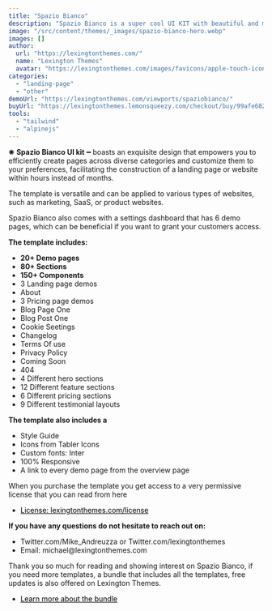 ```yaml
---
title: "Spazio Bianco"
description: "Spazio Bianco is a super cool UI KIT with beautiful and modern layouts."
image: "/src/content/themes/_images/spazio-bianco-hero.webp"
images: []
author:
  url: "https://lexingtonthemes.com/"
  name: "Lexington Themes"
  avatar: "https://lexingtonthemes.com/images/favicons/apple-touch-icon.png"
categories:
  - "landing-page"
  - "other"
demoUrl: "https://lexingtonthemes.com/viewports/spaziobianco/"
buyUrl: "https://lexingtonthemes.lemonsqueezy.com/checkout/buy/99afe682-cc70-4d85-b19a-debb968441b1"
tools:
  - "tailwind"
  - "alpinejs"
---
```


<p>✺&nbsp;<strong>Spazio Bianco UI kit</strong>&nbsp;━&nbsp;boasts an exquisite design that empowers you to efficiently create pages across diverse categories and customize them to your preferences, facilitating the construction of a landing page or website within hours instead of months.</p><p>The template is versatile and can be applied to various types of websites, such as marketing, SaaS, or product websites.</p><p>Spazio Bianco also comes with a settings dashboard that has 6 demo pages, which can be beneficial if you want to grant your customers access.</p><p><strong>The template includes:</strong></p><ul><li><strong>20+ Demo pages</strong></li><li><strong>80+ Sections</strong></li><li><strong>150+ Components</strong></li><li>3 Landing page demos</li><li>About</li><li>3 Pricing page demos</li><li>Blog Page One</li><li>Blog Post One</li><li>Cookie Seetings</li><li>Changelog</li><li>Terms Of use</li><li>Privacy Policy</li><li>Coming Soon</li><li>404</li><li>4 Different hero sections</li><li>12 Different feature sections</li><li>6 Different pricing sections</li><li>9 Different testimonial layouts</li></ul><p><strong>The template also includes a</strong></p><ul><li>Style Guide</li><li>Icons from Tabler Icons</li><li>Custom fonts: Inter</li><li>100%&nbsp;Responsive</li><li>A link to every demo page from the overview page</li></ul><p>When you purchase the template you get access to a very permissive license that you can read from here</p><ul><li><a href="https://lexingtonthemes.com/license/" rel="noopener noreferrer" target="_blank" style="color: rgb(0, 0, 0);">License: lexingtonthemes.com/license</a></li></ul><p><strong>If you have any questions do not hesitate to reach out on:</strong></p><ul><li>Twitter.com/Mike_Andreuzza or&nbsp;Twitter.com/lexingtonthemes</li><li>Email: michael@lexingtonthemes.com</li></ul><p>Thank you so much for reading and showing interest on Spazio Bianco, if you need more templates, a bundle that includes all the templates, free updates is also offered on Lexington Themes.&nbsp;</p><ul><li><a href="https://lexingtonthemes.com/pricing/" rel="noopener noreferrer" target="_blank" style="color: rgb(0, 0, 0);">Learn more about the bundle</a></li></ul><p><br></p>
